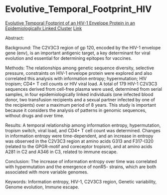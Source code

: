 # Evolutive_Temporal_Footprint_HIV

[Evolutive Temporal Footprint of an HIV-1 Envelope Protein in an Epidemiologically Linked Cluster](https://github.com/rsucupira/Evolutive_Temporal_Footprint_HIV/blob/main/TOAIDJ-14-41.pdf)
[Link](https://www.researchgate.net/publication/341908419)

Abstract:

Background:
The C2V3C3 region of gp 120, encoded by the HIV-1 envelope gene (env), is an important antigenic target, a key determinant for viral evolution and essential for determining epitopes for vaccines.

Methods:
The relationships among genetic sequence diversity, selective pressure, constraints on HIV-1 envelope protein were explored and also correlated this analysis with information entropy; hypermutation; HIV tropism; CD4+ T cell counts or HIV viral load. A total of 179 HIV-1 C2V3C3 sequences derived from cell-free plasma were used, determined from serial samples, in four epidemiologically linked individuals (one infected blood donor, two transfusion recipients and a sexual partner infected by one of the recipients) over a maximum period of 8 years. This study is important because it considers the analysis of patterns in genomic sequences, without drugs and over time.

Results:
A temporal relationship among information entropy, hypermutation, tropism switch, viral load, and CD4+ T cell count was determined. Changes in information entropy were time-dependent, and an increase in entropy was observed in the C2V3C3 region at amino acids G313 and F317-I320 (related to the GPGR-motif and coreceptor tropism), and at amino acids A281 in C2 and A346 in C3, related to immune escape. 

Conclusion:
The increase of information entropy over time was correlated with hypermutation and the emergence of nonR5- strains, which are both associated with more variable genomes.

Keywords: Information entropy, HIV-1, C2V3C3 region, Genetic variability, Genome evolution, Immune escape.



